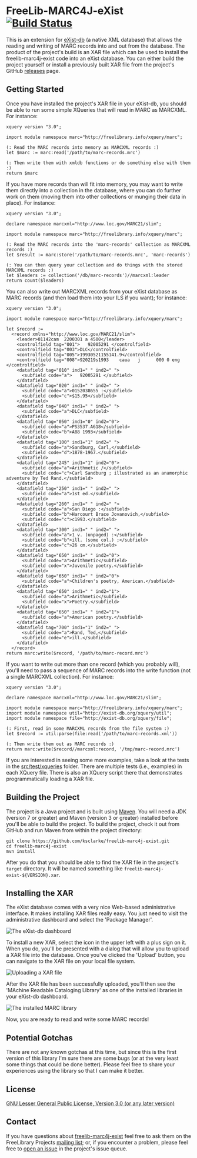 # FreeLib-MARC4J-eXist [![Build Status](https://travis-ci.org/ksclarke/freelib-marc4j-exist.png?branch=master)](https://travis-ci.org/ksclarke/freelib-marc4j-exist)

This is an extension for [eXist-db](http://exist-db.org/) (a native XML database) that allows the reading and writing of MARC records into and out from the database. The product of the project's build is an XAR file which can be used to install the freelib-marc4j-exist code into an eXist database.  You can either build the project yourself or install a previously built XAR file from the project's GitHub [releases](https://github.com/ksclarke/freelib-marc4j-exist/releases) page.

## Getting Started

Once you have installed the project's XAR file in your eXist-db, you should be able to run some simple XQueries that will read in MARC as MARCXML.  For instance:

    xquery version "3.0";
    
    import module namespace marc="http://freelibrary.info/xquery/marc";
    
    (: Read the MARC records into memory as MARCXML records :)
    let $marc := marc:read('/path/to/marc-records.mrc')
    
    (: Then write them with xmldb functions or do something else with them :)
    return $marc

If you have more records than will fit into memory, you may want to write them directly into a collection in the database, where you can do further work on them (moving them into other collections or munging their data in place).  For instance:

    xquery version "3.0";
    
    declare namespace marcxml="http://www.loc.gov/MARC21/slim";
    
    import module namespace marc="http://freelibrary.info/xquery/marc";
    
    (: Read the MARC records into the 'marc-records' collection as MARCXML records :)
    let $result := marc:store('/path/to/marc-records.mrc', 'marc-records')
    
    (: You can then query your collection and do things with the stored MARCXML records :)
    let $leaders := collection('/db/marc-records')//marcxml:leader
    return count($leaders)

You can also write out MARCXML records from your eXist database as MARC records (and then load them into your ILS if you want); for instance:

    xquery version "3.0";
    
    import module namespace marc="http://freelibrary.info/xquery/marc";
    
    let $record :=
      <record xmlns="http://www.loc.gov/MARC21/slim">
        <leader>01142cam  2200301 a 4500</leader>
        <controlfield tag="001">   92005291 </controlfield>
        <controlfield tag="003">DLC</controlfield>
        <controlfield tag="005">19930521155141.9</controlfield>
        <controlfield tag="008">920219s1993    caua   j      000 0 eng  </controlfield>
        <datafield tag="010" ind1=" " ind2=" ">
          <subfield code="a">   92005291 </subfield>
        </datafield>
        <datafield tag="020" ind1=" " ind2=" ">
          <subfield code="a">0152038655 :</subfield>
          <subfield code="c">$15.95</subfield>
        </datafield>
        <datafield tag="040" ind1=" " ind2=" ">
          <subfield code="a">DLC</subfield>
        </datafield>
        <datafield tag="050" ind1="0" ind2="0">
          <subfield code="a">PS3537.A618</subfield>
          <subfield code="b">A88 1993</subfield>
        </datafield>
        <datafield tag="100" ind1="1" ind2=" ">
          <subfield code="a">Sandburg, Carl,</subfield>
          <subfield code="d">1878-1967.</subfield>
        </datafield>
        <datafield tag="245" ind1="1" ind2="0">
          <subfield code="a">Arithmetic /</subfield>
          <subfield code="c">Carl Sandburg ; illustrated as an anamorphic adventure by Ted Rand.</subfield>
        </datafield>
        <datafield tag="250" ind1=" " ind2=" ">
          <subfield code="a">1st ed.</subfield>
        </datafield>
        <datafield tag="260" ind1=" " ind2=" ">
          <subfield code="a">San Diego :</subfield>
          <subfield code="b">Harcourt Brace Jovanovich,</subfield>
          <subfield code="c">c1993.</subfield>
        </datafield>
        <datafield tag="300" ind1=" " ind2=" ">
          <subfield code="a">1 v. (unpaged) :</subfield>
          <subfield code="b">ill. (some col.) ;</subfield>
          <subfield code="c">26 cm.</subfield>
        </datafield>
        <datafield tag="650" ind1=" " ind2="0">
          <subfield code="a">Arithmetic</subfield>
          <subfield code="x">Juvenile poetry.</subfield>
        </datafield>
        <datafield tag="650" ind1=" " ind2="0">
          <subfield code="a">Children's poetry, American.</subfield>
        </datafield>
        <datafield tag="650" ind1=" " ind2="1">
          <subfield code="a">Arithmetic</subfield>
          <subfield code="x">Poetry.</subfield>
        </datafield>
        <datafield tag="650" ind1=" " ind2="1">
          <subfield code="a">American poetry.</subfield>
        </datafield>
        <datafield tag="700" ind1="1" ind2=" ">
          <subfield code="a">Rand, Ted,</subfield>
          <subfield code="e">ill.</subfield>
        </datafield>
      </record>
    return marc:write($record, '/path/to/marc-record.mrc')

If you want to write out more than one record (which you probably will), you'll need to pass a sequence of MARC records into the write function (not a single MARCXML collection).  For instance:

    xquery version "3.0";
    
    declare namespace marcxml="http://www.loc.gov/MARC21/slim";
    
    import module namespace marc="http://freelibrary.info/xquery/marc";
    import module namespace util="http://exist-db.org/xquery/util";
    import module namespace file="http://exist-db.org/xquery/file";
    
    (: First, read in some MARCXML records from the file system :)
    let $record := util:parse(file:read('/path/to/marc-records.xml'))
    
    (: Then write them out as MARC records :)
    return marc:write($record//marcxml:record, '/tmp/marc-record.mrc')

If you are interested in seeing some more examples, take a look at the tests in the [src/test/xqueries](https://github.com/ksclarke/freelib-marc4j-exist/tree/master/src/test/xqueries) folder.  There are multiple tests (i.e., examples) in each XQuery file. There is also an XQuery script there that demonstrates programmatically loading a XAR file.

## Building the Project

The project is a Java project and is built using [Maven](https://maven.apache.org/).  You will need a JDK (version 7 or greater) and Maven (version 3 or greater) installed before you'll be able to build the project.  To build the project, check it out from GitHub and run Maven from within the project directory:

    git clone https://github.com/ksclarke/freelib-marc4j-exist.git
    cd freelib-marc4j-exist
    mvn install

After you do that you should be able to find the XAR file in the project's `target` directory.  It will be named something like `freelib-marc4j-exist-${VERSION}.xar`.

## Installing the XAR

The eXist database comes with a very nice Web-based administrative interface.  It makes installing XAR files really easy.  You just need to visit the administrative dashboard and select the 'Package Manager'.

![The eXist-db dashboard](https://raw.githubusercontent.com/ksclarke/freelib-marc4j-exist/master/src/site/images/exist-dashboard.png)

To install a new XAR, select the icon in the upper left with a plus sign on it.  When you do, you'll be presented with a dialog that will allow you to upload a XAR file into the database.  Once you've clicked the 'Upload' button, you can navigate to the XAR file on your local file system.

![Uploading a XAR file](https://raw.githubusercontent.com/ksclarke/freelib-marc4j-exist/master/src/site/images/exist-xar-upload.png)

After the XAR file has been successfully uploaded, you'll then see the 'MAchine Readable Cataloging Library' as one of the installed libraries in your eXist-db dashboard.

![The installed MARC library](https://raw.githubusercontent.com/ksclarke/freelib-marc4j-exist/master/src/site/images/exist-installed-xar.png)

Now, you are ready to read and write some MARC records!

## Potential Gotchas

There are not any known gotchas at this time, but since this is the first version of this library I'm sure there are some bugs (or at the very least some things that could be done better).  Please feel free to share your experiences using the library so that I can make it better.

## License

[GNU Lesser General Public License, Version 3.0 (or any later version)](LICENSE.txt)

## Contact

If you have questions about [freelib-marc4j-exist](http://github.com/ksclarke/freelib-marc4j-exist) feel free to ask them on the FreeLibrary Projects [mailing list](https://groups.google.com/forum/#!forum/freelibrary-projects); or, if you encounter a problem, please feel free to [open an issue](https://github.com/ksclarke/freelib-marc4j-exist/issues "GitHub Issue Queue") in the project's issue queue.
